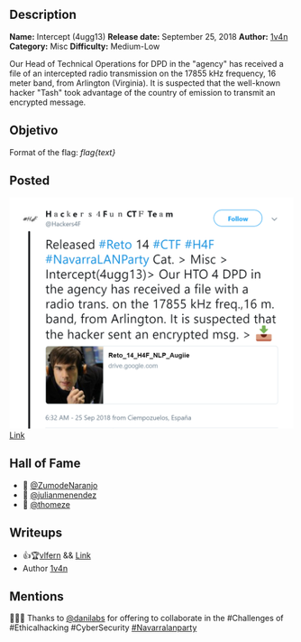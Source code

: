 ## Description

**Name:** Intercept (4ugg13)
**Release date:** September 25, 2018
**Author:** [1v4n](https://twitter.com/1r0Dm48O)
**Category:** Misc
**Difficulty:** Medium-Low

Our Head of Technical Operations for DPD in the "agency" has received a file of an intercepted radio transmission on the 17855 kHz frequency, 16 meter band, from Arlington (Virginia). It is suspected that the well-known hacker "Tash" took advantage of the country of emission to transmit an encrypted message.

## Objetivo

Format of the flag: *flag{text}*

## Posted

![hackers4fun_reto_14_post_tw](./Reto_14_tw_post.png)
[Link](https://twitter.com/Hackers4F/status/1044580319217704960)

## Hall of Fame

- 🥇 [@ZumodeNaranjo](https://twitter.com/ZumodeNaranjo)
- 🥈 [@julianmenendez](https://twitter.com/julianmenendez)
- 🥉 [@thomeze](https://twitter.com/thomeze)

## Writeups

- 👍🏆[vlfern](http://www.elblogdevictor.es/writeup-reto-14-ctf-h4f-navarralanparty/) && [Link](/Intercept_4ugg13_Reto_14_H4F_vlem.pdf)
- Author [1v4n](/LNP-Challenges-Misc-4ugg13-H4F-1v4n_.pdf)

## Mentions

👏👏👏 Thanks to [@danilabs](https://twitter.com/danilabs) for offering to collaborate in the #Challenges of #Ethicalhacking #CyberSecurity [#Navarralanparty](https://twitter.com/navarralanparty)
